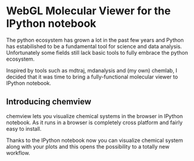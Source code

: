 # WebGL Molecular Viewer for the IPython notebook

The python ecosystem has grown a lot in the past few years and Python has estabilished to be a fundamental tool for science and data analysis. Unfortunately some fields still lack basic tools to fully embrace the python ecosystem.

Inspired by tools such as mdtraj, mdanalysis and (my own) chemlab, I decided that it was time to bring a fully-functional molecular viewer to IPython notebook.

## Introducing chemview

chemview lets you visualize chemical systems in the browser in IPython notebook. As it runs in a browser is completely cross platform and fairly easy to install.

Thanks to the IPython notebook now you can visualize chemical system along with your plots and this opens the possibility to a totally new workflow.

